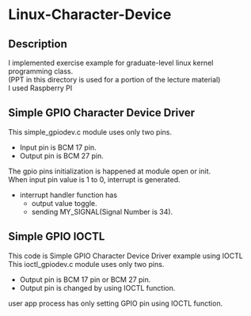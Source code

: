 # Linux-Character-Device
## Description
I implemented exercise example for graduate-level linux kernel programming class.  
(PPT in this directory is used for a portion of the lecture material)  
I used Raspberry PI

## Simple GPIO Character Device Driver
This simple_gpiodev.c module uses only two pins. 
- Input pin is BCM 17 pin.
- Output pin is BCM 27 pin.

The gpio pins initialization is happened at module open or init.  
When input pin value is 1 to 0, interrupt is generated.
- interrupt handler function has
  - output value toggle.
  - sending MY_SIGNAL(Signal Number is 34).
  
## Simple GPIO IOCTL
This code is Simple GPIO Character Device Driver example using IOCTL  
This ioctl_gpiodev.c module uses only two pins.
- Output pin is BCM 17 pin or BCM 27 pin.
- Output pin is changed by using IOCTL function.

user app process has only setting GPIO pin using IOCTL function.
